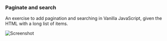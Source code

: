 ### Paginate and search

An exercise to add pagination and searching in Vanilla JavaScript, given the HTML with a long list of items.

![Screenshot](https://user-images.githubusercontent.com/33903713/79080702-6cb8ed80-7d17-11ea-9ac7-3202627a97a4.png)
